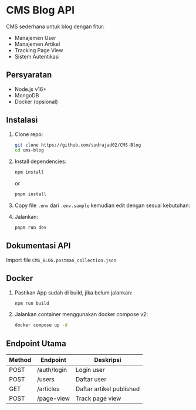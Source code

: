 # CMS Blog API

CMS sederhana untuk blog dengan fitur:
- Manajemen User
- Manajemen Artikel
- Tracking Page View
- Sistem Autentikasi

## **Persyaratan**
- Node.js v16+
- MongoDB
- Docker (opsional)

## **Instalasi**
1. Clone repo:
   ```bash
   git clone https://github.com/sudrajad02/CMS-Blog
   cd cms-blog
   ```

2. Install dependencies:
   ```bash
   npm install
   ```
   or
   ```bash
   pnpm install
   ```

3. Copy file `.env` dari `.env.sample` kemudian edit dengan sesuai kebutuhan:

4. Jalankan:
   ```bash
   pnpm run dev
   ```

## **Dokumentasi API**
Import file `CMS_BLOG.postman_collection.json`

## **Docker**
1. Pastikan App sudah di build, jika belum jalankan:
   ```bash
   npm run build
   ```

2. Jalankan container menggunakan docker compose v2:
   ```bash
   docker compose up -d
   ```

## **Endpoint Utama**
| Method | Endpoint           | Deskripsi                |
|--------|--------------------|--------------------------|
| POST   | /auth/login        | Login user               |
| POST   | /users             | Daftar user              |
| GET    | /articles          | Daftar artikel published |
| POST   | /page-view         | Track page view          |